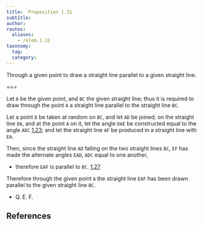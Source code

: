 ```yaml
---
title:  Proposition 1.31
subtitle:
author:
routes:
  aliases:
    - /elem.1.31
taxonomy:
  tag:
  category:
---
```


Through a given point to draw a straight line parallel to a given straight line.

===

Let `A` be the given point, and `BC` the given straight line; thus it is required to draw through the point `A` a straight line parallel to the straight line `BC`. 

Let a point `D` be taken at random on `BC`, and let `AD` be joined; on the straight line `DA`, and at the point `A` on it, let the angle `DAE` be constructed equal to the angle `ADC` [1.23]; and let the straight line `AF` be produced in a straight line with `EA`.

Then, since the straight line `AD` falling on the two straight lines `BC`, `EF` has made the alternate angles `EAD`, `ADC` equal to one another, 

- therefore `EAF` is parallel to `BC`. [1.27]

Therefore through the given point `A` the straight line `EAF` has been drawn parallel to the given straight line `BC`.

- Q. E. F.

## References

[1.23]: /elem.1.23 "Book 1 - Proposition 23"
[1.27]: /elem.1.27 "Book 1 - Proposition 27"
